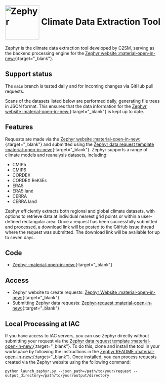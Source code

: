 
# <img src="https://polybox.ethz.ch/index.php/s/Na2CeLPTzhtmh1T/download" width="110" valign="middle" alt="Zephyr"/>  Climate Data Extraction Tool

Zephyr is the climate data extraction tool developed by C2SM, serving as the backend processing engine for the [Zephyr website :material-open-in-new:](https://zephyr.ethz.ch){:target="_blank"}.

## Support status

The `main` branch is tested daily and for incoming changes via GitHub pull requests.

Scans of the datasets listed below are performed daily, generating file trees in JSON format. This ensures that the data information for the [Zephyr website :material-open-in-new:](https://zephyr.ethz.ch){:target="_blank"} is kept up to date.

## Features

Requests are made via the [Zephyr website :material-open-in-new:](https://zephyr.ethz.ch){:target="_blank"} and submitted using the [Zephyr data request template :material-open-in-new:](https://github.com/C2SM/zephyr-request/issues/new/choose){:target="_blank"}. Zephyr supports a range of climate models and reanalysis datasets, including:

- CMIP5
- CMIP6
- CORDEX
- CORDEX ReKliEs
- ERA5
- ERA5 land
- CERRA
- CERRA land

Zephyr efficiently extracts both regional and global climate datasets, with options to retrieve data at individual nearest grid points or within a user-defined rectangular area. Once a request has been successfully submitted and processed, a download link will be posted to the GitHub issue thread where the request was submitted. The download link will be available for up to seven days.

## Code

* [Zephyr :material-open-in-new:](https://github.com/C2SM/zephyr/tree/main){:target="_blank"}

## Access

* Zephyr website to create requests: [Zephyr Website :material-open-in-new:](https://zephyr.ethz.ch){:target="_blank"}
* Submitting Zephyr data requests: [Zephyr-request :material-open-in-new:](https://github.com/C2SM/zephyr-request/issues/new/choose){:target="_blank"}

## Local Processing at IAC

If you have access to IAC servers, you can use Zephyr directly without submitting your request via the [Zephyr data request template :material-open-in-new:](https://github.com/C2SM/zephyr-request/issues/new/choose){:target="_blank"}. To do this, clone and install the tool in your workspace by following the instructions in the [Zephyr README :material-open-in-new:](https://github.com/C2SM/zephyr/tree/main){:target="_blank"}. Once installed, you can process requests created via the Zephyr website using the following command:

```shell
python launch_zephyr.py --json_path=/path/to/your/request --output_directory=/path/to/your/output/directory
```

